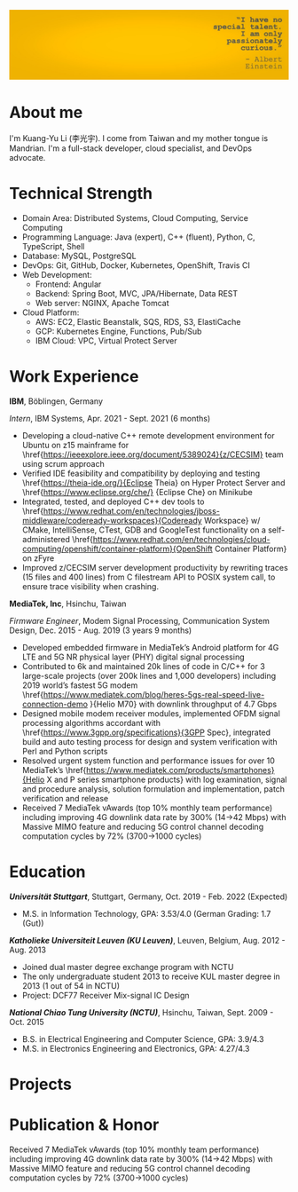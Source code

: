 ![avatar](/image/banner.jpeg)
# About me
I'm Kuang-Yu Li (李光宇). I come from Taiwan and my mother tongue is Mandrian.
I'm a full-stack developer, cloud specialist, and DevOps advocate.

# Technical Strength
- Domain Area: Distributed Systems, Cloud Computing, Service Computing 
- Programming Language: Java (expert), C++ (fluent), Python, C, TypeScript, Shell
- Database: MySQL, PostgreSQL
- DevOps: Git, GitHub, Docker, Kubernetes, OpenShift, Travis CI
- Web Development: 
	+ Frontend: Angular
	+ Backend: Spring Boot, MVC, JPA/Hibernate, Data REST
	+ Web server: NGINX, Apache Tomcat
- Cloud Platform:
	+ AWS: EC2, Elastic Beanstalk, SQS, RDS, S3, ElastiCache
	+ GCP: Kubernetes Engine, Functions, Pub/Sub
	+ IBM Cloud: VPC, Virtual Protect Server

# Work Experience
**IBM**, Böblingen, Germany

*Intern*, IBM Systems, Apr. 2021 - Sept. 2021 (6 months)
- Developing a cloud-native C++ remote development environment for Ubuntu  on  z15 mainframe for \href{https://ieeexplore.ieee.org/document/5389024}{z/CECSIM} team using scrum approach
- Verified IDE feasibility and compatibility by deploying and testing  \href{https://theia-ide.org/}{Eclipse Theia} on Hyper Protect Server and \href{https://www.eclipse.org/che/} {Eclipse Che} on Minikube
- Integrated, tested, and deployed C++ dev tools to  \href{https://www.redhat.com/en/technologies/jboss-middleware/codeready-workspaces}{Codeready Workspace}  w/ CMake, IntelliSense, CTest, GDB and GoogleTest functionality on a self-administered \href{https://www.redhat.com/en/technologies/cloud-computing/openshift/container-platform}{OpenShift Container Platform} on zFyre
- Improved z/CECSIM server development productivity by rewriting traces (15 files and 400 lines) from C filestream API to POSIX system call, to ensure trace visibility when crashing.

**MediaTek, Inc**, Hsinchu, Taiwan

*Firmware Engineer*, Modem Signal Processing, Communication System Design, Dec. 2015 - Aug. 2019 (3 years 9 months)
- Developed embedded firmware in MediaTek’s Android platform for 4G LTE and 5G NR physical layer (PHY) digital signal processing
- Contributed to 6k and maintained 20k lines of code in C/C++ for 3 large-scale projects (over 200k lines and 1,000 developers) including 2019 world’s fastest 5G modem  \href{https://www.mediatek.com/blog/heres-5gs-real-speed-live-connection-demo
}{Helio M70} with downlink throughput of 4.7 Gbps
- Designed mobile modem receiver modules, implemented OFDM signal processing algorithms accordant with  \href{https://www.3gpp.org/specifications}{3GPP Spec}, integrated build and auto testing process for design and system verification with Perl and Python scripts
- Resolved urgent system function and performance issues for over 10 MediaTek’s \href{https://www.mediatek.com/products/smartphones}{Helio X and P series smartphone products} with log examination, signal and procedure analysis, solution formulation and implementation, patch verification and release
- Received 7 MediaTek vAwards (top 10\% monthly team performance) including  improving 4G downlink data rate by 300\% (14$\rightarrow$42 Mbps) with Massive MIMO feature and reducing 5G control channel decoding computation  cycles by 72\% (3700$\rightarrow$1000 cycles)

# Education

***Universität Stuttgart***, Stuttgart, Germany, Oct. 2019 - Feb. 2022 (Expected)
- M.S. in Information Technology, GPA: 3.53/4.0 (German Grading: 1.7 (Gut))

***Katholieke Universiteit Leuven (KU Leuven)***, Leuven, Belgium, Aug. 2012 - Aug. 2013
- Joined dual master degree exchange program with NCTU
- The only undergraduate student 2013 to receive KUL master degree in 2013 (1 out of 54 in NCTU)
- Project: DCF77 Receiver Mix-signal IC Design

***National Chiao Tung University (NCTU)***, Hsinchu, Taiwan, Sept. 2009 - Oct. 2015
- B.S. in Electrical Engineering and Computer Science, GPA: 3.9/4.3 
- M.S. in Electronics Engineering and Electronics, GPA: 4.27/4.3

# Projects

# Publication & Honor 
Received 7 MediaTek vAwards (top 10\% monthly team performance) including  improving 4G downlink data rate by 300\% (14$\rightarrow$42 Mbps) with Massive MIMO feature and reducing 5G control channel decoding computation  cycles by 72\% (3700$\rightarrow$1000 cycles)